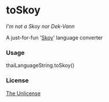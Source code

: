 toSkoy
======

_I'm not a Skoy nor Dek-Vann_

A just-for-fun '[Skoy](http://th.wikipedia.org/wiki/%E0%B8%AA%E0%B8%81%E0%B9%8A%E0%B8%AD%E0%B8%A2)' language converter

### Usage

thaiLanguageString.toSkoy()

### License

[The Unlicense](http://http://unlicense.org/)
